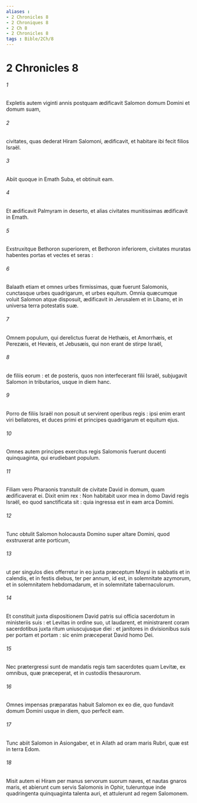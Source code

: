 ```yaml
---
aliases : 
- 2 Chronicles 8
- 2 Chroniques 8
- 2 Ch 8
- 2 Chronicles 8
tags : Bible/2Ch/8
---
```


# 2 Chronicles 8

###### 1
Expletis autem viginti annis postquam ædificavit Salomon domum Domini et domum suam,
###### 2
civitates, quas dederat Hiram Salomoni, ædificavit, et habitare ibi fecit filios Israël.
###### 3
Abiit quoque in Emath Suba, et obtinuit eam.
###### 4
Et ædificavit Palmyram in deserto, et alias civitates munitissimas ædificavit in Emath.
###### 5
Exstruxitque Bethoron superiorem, et Bethoron inferiorem, civitates muratas habentes portas et vectes et seras :
###### 6
Balaath etiam et omnes urbes firmissimas, quæ fuerunt Salomonis, cunctasque urbes quadrigarum, et urbes equitum. Omnia quæcumque voluit Salomon atque disposuit, ædificavit in Jerusalem et in Libano, et in universa terra potestatis suæ.
###### 7
Omnem populum, qui derelictus fuerat de Hethæis, et Amorrhæis, et Perezæis, et Hevæis, et Jebusæis, qui non erant de stirpe Israël,
###### 8
de filiis eorum : et de posteris, quos non interfecerant filii Israël, subjugavit Salomon in tributarios, usque in diem hanc.
###### 9
Porro de filiis Israël non posuit ut servirent operibus regis : ipsi enim erant viri bellatores, et duces primi et principes quadrigarum et equitum ejus.
###### 10
Omnes autem principes exercitus regis Salomonis fuerunt ducenti quinquaginta, qui erudiebant populum.
###### 11
Filiam vero Pharaonis transtulit de civitate David in domum, quam ædificaverat ei. Dixit enim rex : Non habitabit uxor mea in domo David regis Israël, eo quod sanctificata sit : quia ingressa est in eam arca Domini.
###### 12
Tunc obtulit Salomon holocausta Domino super altare Domini, quod exstruxerat ante porticum,
###### 13
ut per singulos dies offerretur in eo juxta præceptum Moysi in sabbatis et in calendis, et in festis diebus, ter per annum, id est, in solemnitate azymorum, et in solemnitatem hebdomadarum, et in solemnitate tabernaculorum.
###### 14
Et constituit juxta dispositionem David patris sui officia sacerdotum in ministeriis suis : et Levitas in ordine suo, ut laudarent, et ministrarent coram sacerdotibus juxta ritum uniuscujusque diei : et janitores in divisionibus suis per portam et portam : sic enim præceperat David homo Dei.
###### 15
Nec prætergressi sunt de mandatis regis tam sacerdotes quam Levitæ, ex omnibus, quæ præceperat, et in custodiis thesaurorum.
###### 16
Omnes impensas præparatas habuit Salomon ex eo die, quo fundavit domum Domini usque in diem, quo perfecit eam.
###### 17
Tunc abiit Salomon in Asiongaber, et in Ailath ad oram maris Rubri, quæ est in terra Edom.
###### 18
Misit autem ei Hiram per manus servorum suorum naves, et nautas gnaros maris, et abierunt cum servis Salomonis in Ophir, tuleruntque inde quadringenta quinquaginta talenta auri, et attulerunt ad regem Salomonem.
